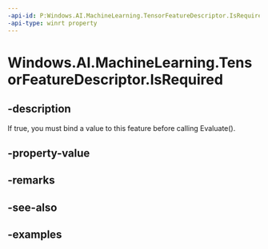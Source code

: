 ```yaml
---
-api-id: P:Windows.AI.MachineLearning.TensorFeatureDescriptor.IsRequired
-api-type: winrt property
---
```


<!-- Property syntax.
public bool IsRequired { get; }
-->

# Windows.AI.MachineLearning.TensorFeatureDescriptor.IsRequired

## -description
If true, you must bind a value to this feature before calling Evaluate().
## -property-value

## -remarks

## -see-also

## -examples
